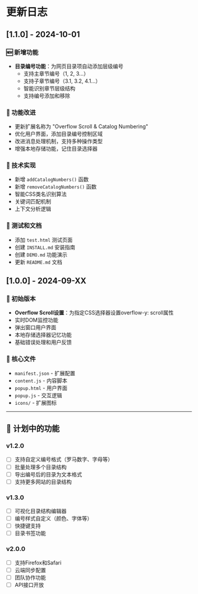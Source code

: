 # 更新日志

## [1.1.0] - 2024-10-01

### 🆕 新增功能
- **目录编号功能**：为网页目录项自动添加层级编号
  - 支持主章节编号（1, 2, 3...）
  - 支持子章节编号（3.1, 3.2, 4.1...）
  - 智能识别章节层级结构
  - 支持编号添加和移除

### 🔧 功能改进
- 更新扩展名称为 "Overflow Scroll & Catalog Numbering"
- 优化用户界面，添加目录编号控制区域
- 改进消息处理机制，支持多种操作类型
- 增强本地存储功能，记住目录选择器

### 📝 技术实现
- 新增 `addCatalogNumbers()` 函数
- 新增 `removeCatalogNumbers()` 函数
- 智能CSS类名识别算法
- 关键词匹配机制
- 上下文分析逻辑

### 🧪 测试和文档
- 添加 `test.html` 测试页面
- 创建 `INSTALL.md` 安装指南
- 创建 `DEMO.md` 功能演示
- 更新 `README.md` 文档

## [1.0.0] - 2024-09-XX

### 🎉 初始版本
- **Overflow Scroll设置**：为指定CSS选择器设置overflow-y: scroll属性
- 实时DOM监控功能
- 弹出窗口用户界面
- 本地存储选择器记忆功能
- 基础错误处理和用户反馈

### 📁 核心文件
- `manifest.json` - 扩展配置
- `content.js` - 内容脚本
- `popup.html` - 用户界面
- `popup.js` - 交互逻辑
- `icons/` - 扩展图标

---

## 🔮 计划中的功能

### v1.2.0
- [ ] 支持自定义编号格式（罗马数字、字母等）
- [ ] 批量处理多个目录结构
- [ ] 导出编号后的目录为文本格式
- [ ] 支持更多网站的目录结构

### v1.3.0
- [ ] 可视化目录结构编辑器
- [ ] 编号样式自定义（颜色、字体等）
- [ ] 快捷键支持
- [ ] 目录书签功能

### v2.0.0
- [ ] 支持Firefox和Safari
- [ ] 云端同步配置
- [ ] 团队协作功能
- [ ] API接口开放
